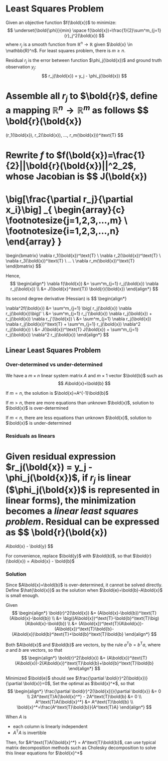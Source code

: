 # Least Squares Problem

Given an objective function $f(\bold{x})$ to minimize:
$$
\underset{\bold{\phi}}{min} \space f(\bold{x})=\frac{1}{2}\sum^m_{j=1}{r}_j^2(\bold{x})
$$
where $r_j$ is a smooth function from $\mathbb{R}^n \rightarrow \mathbb{R}$ given $\bold{x} \in \mathbb{R}^n$. For least squares problem, there is $m \ge n$.

Residual $r_j$ is the error between function $\phi_j(\bold{x})$ and ground truth observation $y_j$:
$$
r_j(\bold{x}) = y_j - \phi_j(\bold{x})
$$

Assemble all $r_j$ to $\bold{r}$, define a mapping $\mathbb{R}^n \rightarrow \mathbb{R}^m$ as follows
$$
\bold{r}(\bold{x})
=
(r_1(\bold{x}), r_2(\bold{x}), ..., r_m(\bold{x}))^\text{T}
$$

Rewrite $f$ to $f(\bold{x})=\frac{1}{2}||\bold{r}(\bold{x})||^2_2$, whose Jacobian is
$$
J(\bold{x})
=
\big[\frac{\partial r_j}{\partial x_i}\big]
_{
    \begin{array}{c}
    \footnotesize{j=1,2,3,...,m}
    \\
    \footnotesize{i=1,2,3,...,n}
    \end{array}
}
=
\begin{bmatrix}
    \nabla r_1(\bold{x})^\text{T}
    \\
    \nabla r_2(\bold{x})^\text{T}
    \\
    \nabla r_3(\bold{x})^\text{T}
    \\
    ...
    \\
    \nabla r_m(\bold{x})^\text{T}
\end{bmatrix}
$$

Hence,
$$
\begin{align*}
\nabla f(\bold{x})
&=
\sum^m_{j=1} r_j(\bold{x}) \nabla r_j(\bold{x})
\\ &=
J(\bold{x}^\text{T}) \bold{r}(\bold{x})
\end{align*}
$$

Its second degree derivative (Hessian) is
$$
\begin{align*}

\nabla^2f(\bold{x})
&=
\sum^m_{j=1} \big( r_j(\bold{x}) \nabla r_j(\bold{x})\big)'
\\ &=
\sum^m_{j=1} r_j'(\bold{x}) \nabla r_j(\bold{x}) + r_j(\bold{x}) \nabla r_j'(\bold{x})
\\ &=
\sum^m_{j=1} \nabla r_j(\bold{x}) \nabla r_j(\bold{x})^\text{T}
+
\sum^m_{j=1} r_j(\bold{x}) \nabla^2 r_j(\bold{x})
\\ &=
J(\bold{x})^\text{T} J(\bold{x}) + \sum^m_{j=1} r_j(\bold{x}) \nabla^2 r_j(\bold{x})
\end{align*}
$$

## Linear Least Squares Problem


### Over-determined vs under-determined

We have a $m \times n$ linear system matrix $A$ and $m \times 1$ vector $\bold{b}$ such as
$$
A\bold{x}=\bold{b}
$$

If $m = n$, the solution is $\bold{x}=A^{-1}\bold{b}$ 

If $m > n$, there are more equations than unknown $\bold{x}$, solution to $\bold{x}$ is over-determined

If $m < n$, there are less equations than unknown $\bold{x}$, solution to $\bold{x}$ is under-determined

### Residuals as linears

Given residual expression $r_j(\bold{x}) = y_j - \phi_j(\bold{x})$, if $r_j$ is linear ($\phi_j(\bold{x})$ is represented in linear forms), the minimization becomes a *linear least squares problem*. Residual can be expressed as
$$
\bold{r}(\bold{x})
=
A\bold{x} - \bold{y}
$$

For convenience, replace $\bold{y}$ with $\bold{b}$, so that $\bold{r}(\bold{x}) = A\bold{x} - \bold{b}$

### Solution

Since $A\bold{x}=\bold{b}$ is over-determined, it cannot be solved directly. Define $\hat{\bold{x}}$ as the solution when $\bold{e}=\bold{b}-A\bold{x}$ is small enough.

Given 
$$
\begin{align*}
\bold{r}^2(\bold{x}) 
&= 
(A\bold{x}-\bold{b})^\text{T}(A\bold{x}-\bold{b})
\\ &=
\big((A\bold{x})^\text{T}-\bold{b}^\text{T}\big)(A\bold{x}-\bold{b})
\\ &=
(A\bold{x})^\text{T}(A\bold{x})-(A\bold{x})^\text{T}\bold{b}-(A\bold{x})\bold{b}^\text{T}+\bold{b}^\text{T}\bold{b}
\end{align*}
$$

Both $A\bold{x}$ and $\bold{b}$ are vectors, by the rule $a^\text{T}b=b^\text{T}a$, where $a$ and $b$ are vectors, so that
$$
\begin{align*}
\bold{r}^2(\bold{x}) 
&=
(A\bold{x})^\text{T}(A\bold{x})-2(A\bold{x})^\text{T}\bold{b}+\bold{b}^\text{T}\bold{b}
\end{align*}
$$

Minimized $\bold{e}$ should see $\frac{\partial \bold{r}^2(\bold{x})}{\partial \bold{x}}=0$, Set the optimal as $\bold{x}^*$, so that
$$
\begin{align*}
\frac{\partial \bold{r}^2(\bold{x})}{\partial \bold{x}}
&= 0 
\\
2A^\text{T}A{\bold{x}^*} - 2A^\text{T}\bold{b} &= 0
\\
A^\text{T}A{\bold{x}^*} &= A^\text{T}\bold{b}
\\
\bold{x}^*=\frac{A^\text{T}\bold{b}}{A^\text{T}A}
\end{align*}
$$

When $A$ is 
* each column is linearly independent
* $A^\text{T}A$ is invertible

Then, for $A^\text{T}A{\bold{x}^*} = A^\text{T}\bold{b}$, can use typical matrix decomposition methods such as Cholesky decomposition to solve this linear equations for $\bold{x}^*$
 
